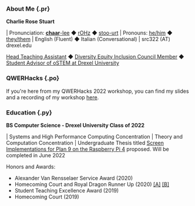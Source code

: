 ### About Me {.pr}

**Charlie Rose Stuart**

| Pronunciation:
  [**chaar**-lee](https://dictionary.cambridge.org/us/media/english/us_pron/u/usc/uscld/uscld03012.mp3)
  ◆
  [rOHz](https://dictionary.cambridge.org/us/media/english/us_pron/r/ros/rose_/rose.mp3)
  ◆
  [stoo-urt](https://www.youtube.com/watch?v=TiZLArcwcGA)
| Pronouns:
  [he/him](http://pronoun.is/he)
  ◆
  [they/them](http://pronoun.is/they/.../themselves)
| English (Fluent) ◆ Italian (Conversational)
| src322 (AT) drexel.edu

[Head Teaching Assistant](https://charlierose.dev/experience/index.html#headta)
◆
[Diversity Equity Inclusion Council Member](https://charlierose.dev/activism.html#cci)
◆
[Student Advisor of oSTEM at Drexel University](https://charlierose.dev/activism.html#ostem)

### QWERHacks {.po}

If you're here from my QWERHacks 2022 workshop, you can find my slides and a
recording of my workshop
[here](blogposts/20220122/qwerhacks.html).


### Education {.py}

**BS Computer Science - Drexel University Class of 2022**

| Systems and High Performance Computing Concentration
| Theory and Computation Concentration
| Undergraduate Thesis titled [Screen Implementations for Plan 9 on the Raspberry Pi 4](https://charlierose.dev/projects/#ugthesis) proposed. Will be completed in June 2022

Honors and Awards:

- Alexander Van Rensselaer Service Award (2020)
- Homecoming Court and Royal Dragon Runner Up (2020)
	[[A]](files/homecoming2020_fry.jpg)
	[[B]](files/homecoming2020_wings.jpg)
- Student Teaching Excellence Award (2019)
- Homecoming Court (2019)


